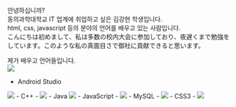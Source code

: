 안녕하십니까?  <br>
동의과학대학교 IT 업계에 취업하고 싶은 김강현 학생입니다. <br>
html, css, javascript 등의 분야의 언어를 배우고 있는 사람입니다.<br>
こんにちは初めまして、私は多数の校内大会に参加しており、夜遅くまで勉強をしています。このような私の真面目さで御社に貢献できると思います。 <br>

제가 배우고 언어들입니다. <br>
<img src="https://img.shields.io/badge/Android-3DDC84?style=flat-square&logo=android&logoColor=white"/>
- Android Studio
<img src="https://img.shields.io/badge/C-A8B9CC?style=flat-square&logo=C&logoColor=white"/>
- C++
- <img src="https://img.shields.io/badge/HTML5-E34F26?style=flat-square&logo=html5&logoColor=white"/>
- Java
<img src="https://img.shields.io/badge/java-007396?style=flat-square&logo=java&logoColor=white"/>
- JavaScript
- <img src="https://img.shields.io/badge/MariaDB-003545?style=flat-square&logo=mariaDB&logoColor=white"/>
- MySQL
- <img src="https://img.shields.io/badge/Bootstrapap-7952B3?style=flat-square&logo=bootstrap&logoColor=white"/>
- CSS3
- <img src="https://img.shields.io/badge/html5-E34F26?style=for-the-badge&logo=html5&logoColor=white">
